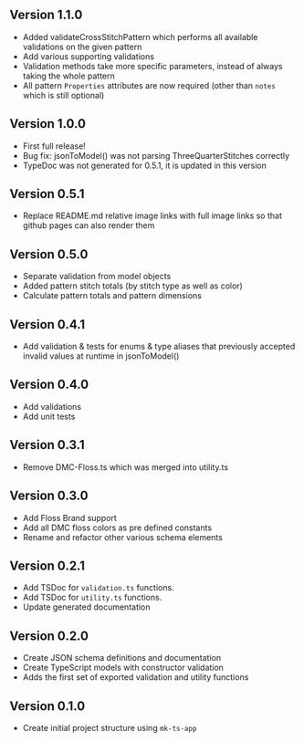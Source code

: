 ## Version 1.1.0

-   Added validateCrossStitchPattern which performs all available validations on the given pattern
-   Add various supporting validations
-   Validation methods take more specific parameters, instead of always taking the whole pattern
-   All pattern `Properties` attributes are now required (other than `notes` which is still optional)

## Version 1.0.0

-   First full release!
-   Bug fix: jsonToModel() was not parsing ThreeQuarterStitches correctly
-   TypeDoc was not generated for 0.5.1, it is updated in this version

## Version 0.5.1

-   Replace README.md relative image links with full image links so that github pages can also render them

## Version 0.5.0

-   Separate validation from model objects
-   Added pattern stitch totals (by stitch type as well as color)
-   Calculate pattern totals and pattern dimensions

## Version 0.4.1

-   Add validation & tests for enums & type aliases that previously accepted invalid values at runtime in jsonToModel()

## Version 0.4.0

-   Add validations
-   Add unit tests

## Version 0.3.1

-   Remove DMC-Floss.ts which was merged into utility.ts

## Version 0.3.0

-   Add Floss Brand support
-   Add all DMC floss colors as pre defined constants
-   Rename and refactor other various schema elements

## Version 0.2.1

-   Add TSDoc for `validation.ts` functions.
-   Add TSDoc for `utility.ts` functions.
-   Update generated documentation

## Version 0.2.0

-   Create JSON schema definitions and documentation
-   Create TypeScript models with constructor validation
-   Adds the first set of exported validation and utility functions

## Version 0.1.0

-   Create initial project structure using `mk-ts-app`
